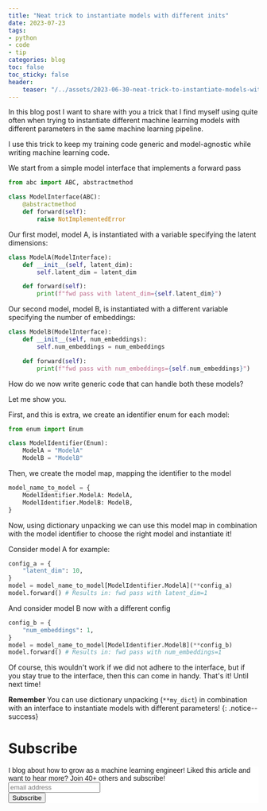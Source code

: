 ```yaml
---
title: "Neat trick to instantiate models with different inits"
date: 2023-07-23
tags:
- python
- code
- tip
categories: blog
toc: false
toc_sticky: false
header:
    teaser: "/../assets/2023-06-30-neat-trick-to-instantiate-models-with-different-inits/thumbnail.png"
---
```


In this blog post I want to share with you a trick that I find myself using quite often when trying to instantiate different machine learning models with different parameters in the same machine learning pipeline.

I use this trick to keep my training code generic and model-agnostic while writing machine learning code.

We start from a simple model interface that implements a forward pass

```python
from abc import ABC, abstractmethod

class ModelInterface(ABC):
    @abstractmethod
    def forward(self):
        raise NotImplementedError
```

Our first model, model A, is instantiated with a variable specifying the latent dimensions:

```python
class ModelA(ModelInterface):
    def __init__(self, latent_dim):
        self.latent_dim = latent_dim

    def forward(self):
        print(f"fwd pass with latent_dim={self.latent_dim}")
```

Our second model, model B, is instantiated with a different variable specifying the number of embeddings: 

```python
class ModelB(ModelInterface):
    def __init__(self, num_embeddings):
        self.num_embeddings = num_embeddings

    def forward(self):
        print(f"fwd pass with num_embeddings={self.num_embeddings}")
```

How do we now write generic code that can handle both these models?

Let me show you.

First, and this is extra, we create an identifier enum for each model: 

```python
from enum import Enum

class ModelIdentifier(Enum):
    ModelA = "ModelA"
    ModelB = "ModelB"
```

Then, we create the model map, mapping the identifier to the model

```python
model_name_to_model = {
    ModelIdentifier.ModelA: ModelA,
    ModelIdentifier.ModelB: ModelB,
}
```

Now, using dictionary unpacking we can use this model map in combination with the model identifier to choose the right model and instantiate it!

Consider model A for example:

```python
config_a = {
    "latent_dim": 10,
}
model = model_name_to_model[ModelIdentifier.ModelA](**config_a)
model.forward() # Results in: fwd pass with latent_dim=1
```

And consider model B now with a different config

```python
config_b = {
    "num_embeddings": 1,
}
model = model_name_to_model[ModelIdentifier.ModelB](**config_b)
model.forward() # Results in: fwd pass with num_embeddings=1
```

Of course, this wouldn't work if we did not adhere to the interface, but if you stay true to the interface, then this can come in handy. That's it! Until next time!

**Remember** You can use dictionary unpacking (`**my_dict`) in combination with an interface to instantiate models with different parameters!
{: .notice--success}

# Subscribe
<!-- Begin Mailchimp Signup Form -->
<link href="//cdn-images.mailchimp.com/embedcode/horizontal-slim-10_7.css" rel="stylesheet" type="text/css">
<style type="text/css">
#mc_embed_signup{background:#fff; clear:left; font:14px Helvetica,Arial,sans-serif; width:100%;}
/* Add your own Mailchimp form style overrides in your site stylesheet or in this style block.
    We recommend moving this block and the preceding CSS link to the HEAD of your HTML file. */
</style>
<div id="mc_embed_signup">
<form action="https://gmail.us3.list-manage.com/subscribe/post?u=92fe86c389878585bc87837e8&amp;id=50543deff9" method="post" id="mc-embedded-subscribe-form" name="mc-embedded-subscribe-form" class="validate" target="_blank" novalidate>
    <div id="mc_embed_signup_scroll">
<label for="mce-EMAIL">I blog about how to grow as a machine learning engineer! Liked this article and want to hear more? Join 40+ others and subscribe!</label>
<input type="email" value="" name="EMAIL" class="email" id="mce-EMAIL" placeholder="email address" required>
    <!-- real people should not fill this in and expect good things - do not remove this or risk form bot signups-->
    <div style="position: absolute; left: -5000px;" aria-hidden="true"><input type="text" name="b_92fe86c389878585bc87837e8_50543deff9" tabindex="-1" value=""></div>
    <div class="clear"><input type="submit" value="Subscribe" name="subscribe" id="mc-embedded-subscribe" class="button"></div>
    </div>
</form>
</div>
<!--End mc_embed_signup-->
    

